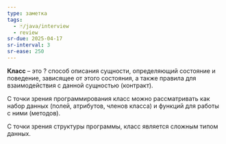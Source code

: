 ```yaml
---
type: заметка
tags:
  - 🃏/java/interview
  - review
sr-due: 2025-04-17
sr-interval: 3
sr-ease: 250
---
```

**Класс** – это
?
способ описания сущности, определяющий состояние и поведение, зависящее от этого состояния, а также правила для взаимодействия с данной сущностью (контракт).

С точки зрения программирования класс можно рассматривать как набор данных (полей, атрибутов, членов класса) и функций для работы с ними (методов).

С точки зрения структуры программы, класс является сложным типом данных.